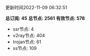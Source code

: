 更新时间2022-11-09 06:32:51

**总订阅: 45**
**总节点: 2561**
**有效节点: 578**
- ssr节点: 4
- v2ray节点: 404
- trojan节点: 61
- ss节点: 109
